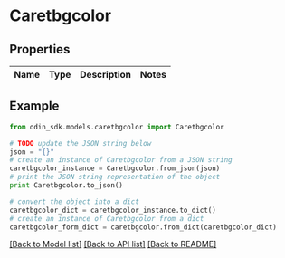 # Caretbgcolor


## Properties

Name | Type | Description | Notes
------------ | ------------- | ------------- | -------------

## Example

```python
from odin_sdk.models.caretbgcolor import Caretbgcolor

# TODO update the JSON string below
json = "{}"
# create an instance of Caretbgcolor from a JSON string
caretbgcolor_instance = Caretbgcolor.from_json(json)
# print the JSON string representation of the object
print Caretbgcolor.to_json()

# convert the object into a dict
caretbgcolor_dict = caretbgcolor_instance.to_dict()
# create an instance of Caretbgcolor from a dict
caretbgcolor_form_dict = caretbgcolor.from_dict(caretbgcolor_dict)
```
[[Back to Model list]](../README.md#documentation-for-models) [[Back to API list]](../README.md#documentation-for-api-endpoints) [[Back to README]](../README.md)


